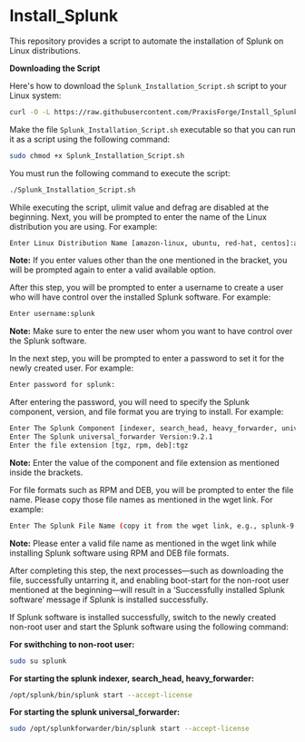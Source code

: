 # Install_Splunk

This repository provides a script to automate the installation of Splunk on Linux distributions.

**Downloading the Script**

Here's how to download the `Splunk_Installation_Script.sh` script to your Linux system:

```bash
curl -O -L https://raw.githubusercontent.com/PraxisForge/Install_Splunk/main/scripts/Splunk_Installation_Script.sh
```
Make the file `Splunk_Installation_Script.sh` executable so that you can run it as a script using the following command:

```bash
sudo chmod +x Splunk_Installation_Script.sh
```
You must run the following command to execute the script:

```bash
./Splunk_Installation_Script.sh
```

While executing the script, ulimit value and defrag are disabled at the beginning. Next, you will be prompted to enter the name of the Linux distribution you are using. For example:

```bash
Enter Linux Distribution Name [amazon-linux, ubuntu, red-hat, centos]:amazom-linux
```
**Note:** If you enter values other than the one mentioned in the bracket, you will be prompted again to enter a valid available option.

After this step, you will be prompted to enter a username to create a user who will have control over the installed Splunk software. For example:

```bash
Enter username:splunk
```
**Note:** Make sure to enter the new user whom you want to have control over the Splunk software.

In the next step, you will be prompted to enter a password to set it for the newly created user. For example:

```bash
Enter password for splunk:
```
After entering the password, you will need to specify the Splunk component, version, and file format you are trying to install. For example:

```bash
Enter The Splunk Component [indexer, search_head, heavy_forwarder, universal_forwarder]:universal_forwarder
Enter The Splunk universal_forwarder Version:9.2.1
Enter the file extension [tgz, rpm, deb]:tgz
```
**Note:** Enter the value of the component and file extension as mentioned inside the brackets.

For file formats such as RPM and DEB, you will be prompted to enter the file name. Please copy those file names as mentioned in the wget link. For example:

```bash
Enter The Splunk File Name (copy it from the wget link, e.g., splunk-9.2.2-d76edf6f0a15-linux-2.6-amd64.deb, splunk-9.2.2-d76edf6f0a15.x86_64.rpm):splunk-9.2.2-d76edf6f0a15.x86_64.rpm
```
**Note:** Please enter a valid file name as mentioned in the wget link while installing Splunk software using RPM and DEB file formats.

After completing this step, the next processes—such as downloading the file, successfully untarring it, and enabling boot-start for the non-root user mentioned at the beginning—will result in a ‘Successfully installed Splunk software’ message if Splunk is installed successfully.

If Splunk software is installed successfully, switch to the newly created non-root user and start the Splunk software using the following command:

**For swithching to non-root user:**

```bash
sudo su splunk
```
**For starting the splunk indexer, search_head, heavy_forwarder:**

```bash
/opt/splunk/bin/splunk start --accept-license
```
**For starting the splunk universal_forwarder:**

```bash
sudo /opt/splunkforwarder/bin/splunk start --accept-license
```
 




